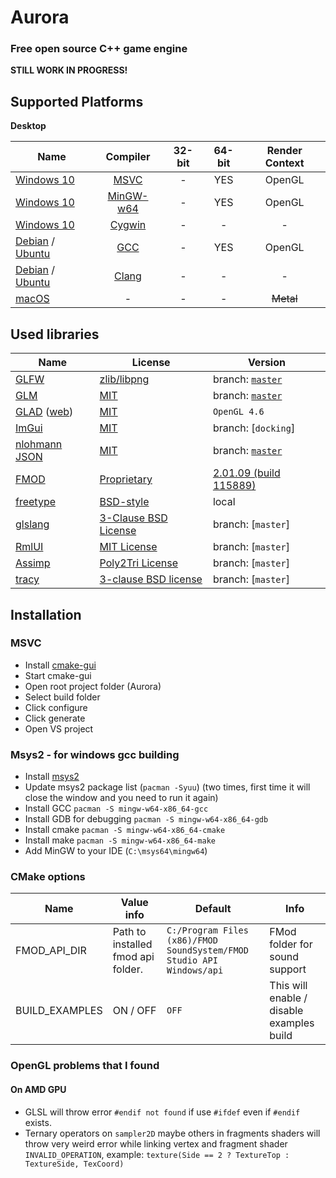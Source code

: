 # Aurora
### Free open source C++ game engine

**STILL WORK IN PROGRESS!**

## Supported Platforms
**Desktop**

| Name | Compiler | 32-bit | 64-bit | Render Context |
|------|:--------:|:------:|:------:|:--------------:|
| [Windows 10](https://en.wikipedia.org/wiki/Windows_10) | [MSVC](https://en.wikipedia.org/wiki/Microsoft_Visual_C%2B%2B) |  - |  YES   | OpenGL |
| [Windows 10](https://en.wikipedia.org/wiki/Windows_10) | [MinGW-w64](http://mingw-w64.org/) |  - |  YES   | OpenGL |
| [Windows 10](https://en.wikipedia.org/wiki/Windows_10) | [Cygwin](https://www.cygwin.com/) |  - |   -    | - |
| [Debian](https://www.debian.org/) / [Ubuntu](https://ubuntu.com/) | [GCC](https://gcc.gnu.org/) | - |  YES   | OpenGL |
| [Debian](https://www.debian.org/) / [Ubuntu](https://ubuntu.com/) | [Clang](https://clang.llvm.org/) | - |   -    | - |
| [macOS](https://en.wikipedia.org/wiki/MacOS) | - | - |   -    | ~~Metal~~ |

## Used libraries
| Name                                                                    | License                                                                                 | Version |
|-------------------------------------------------------------------------|-----------------------------------------------------------------------------------------|---------|
| [GLFW](https://www.glfw.org/)                                           | [zlib/libpng](https://www.glfw.org/license.html)                                        | branch: [`master`](https://github.com/glfw/glfw/tree/master) | 
| [GLM](https://glm.g-truc.net)                                           | [MIT](https://glm.g-truc.net/copying.txt)                                               | branch: [`master`](https://github.com/g-truc/glm/tree/master) |
| [GLAD](https://github.com/Dav1dde/glad) ([web](https://glad.dav1d.de/)) | [MIT](https://github.com/Dav1dde/glad/blob/master/LICENSE)                              | `OpenGL 4.6` |
| [ImGui](https://github.com/ocornut/imgui)                               | [MIT](https://github.com/ocornut/imgui/blob/docking/LICENSE.txt)                        | branch: [`docking`]
| [nlohmann JSON](https://nlohmann.github.io/json/)                       | [MIT](https://github.com/nlohmann/json/blob/master/LICENSE.MIT)                         | branch: [`master`](https://github.com/nlohmann/json/tree/master) |
| [FMOD](https://fmod.com/)                                               | [Proprietary](https://fmod.com/legal)                                                   | [2.01.09 (build 115889)](https://fmod.com/download) |
| [freetype](https://www.freetype.org/)                                   | [BSD-style](https://www.freetype.org/license.html)                                      | local |
| [glslang](https://github.com/KhronosGroup/glslang)                      | [3-Clause BSD License](https://github.com/KhronosGroup/glslang/blob/master/LICENSE.txt) | branch: [`master`] |
| [RmlUI](https://github.com/mikke89/RmlUi)                               | [MIT License](https://github.com/mikke89/RmlUi/blob/master/LICENSE.txt)                 | branch: [`master`] |
| [Assimp](https://github.com/syoyo/tinygltf)                             | [Poly2Tri License](https://github.com/assimp/assimp/blob/master/LICENSE)               | branch: [`master`] |
| [tracy](https://github.com/wolfpld/tracy)                               | [3-clause BSD license](https://github.com/wolfpld/tracy/blob/master/LICENSE)            | branch: [`master`] |

## Installation

### MSVC
 - Install [cmake-gui](https://cmake.org/download/)
 - Start cmake-gui
 - Open root project folder (Aurora)
 - Select build folder
 - Click configure
 - Click generate
 - Open VS project

### Msys2 - for windows gcc building
- Install [msys2](https://www.msys2.org/)
- Update msys2 package list (`pacman -Syuu`) (two times, first time it will close the window and you need to run it again)
- Install GCC `pacman -S mingw-w64-x86_64-gcc`
- Install GDB for debugging `pacman -S mingw-w64-x86_64-gdb`
- Install cmake `pacman -S mingw-w64-x86_64-cmake`
- Install make `pacman -S mingw-w64-x86_64-make`
- Add MinGW to your IDE (`C:\msys64\mingw64`)

### CMake options
| Name | Value info | Default | Info |
|------|---------|---------|---------|
| FMOD_API_DIR | Path to installed fmod api folder. | `C:/Program Files (x86)/FMOD SoundSystem/FMOD Studio API Windows/api` | FMod folder for sound support |
| BUILD_EXAMPLES | ON / OFF | `OFF` | This will enable / disable examples build |

### OpenGL problems that I found

#### On AMD GPU
 - GLSL will throw error `#endif not found` if use `#ifdef` even if `#endif` exists.
 - Ternary operators on `sampler2D` maybe others in fragments shaders will throw very weird error while linking vertex and fragment shader `INVALID_OPERATION`, example: `texture(Side == 2 ? TextureTop : TextureSide, TexCoord)`

